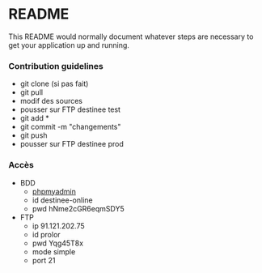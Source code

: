 # README #

This README would normally document whatever steps are necessary to get your application up and running.

### Contribution guidelines ###

* git clone (si pas fait)
* git pull
* modif des sources
* pousser sur FTP destinee test
* git add *
* git commit -m "changements"
* git push
* pousser sur FTP destinee prod

### Accès ###

* BDD
    * [phpmyadmin](http://91.121.202.75/phpmyadmin-bdd)
    * id destinee-online
    * pwd hNme2cGR6eqmSDY5
* FTP
    * ip 91.121.202.75
    * id prolor
    * pwd Yqg45T8x
    * mode simple
    * port 21